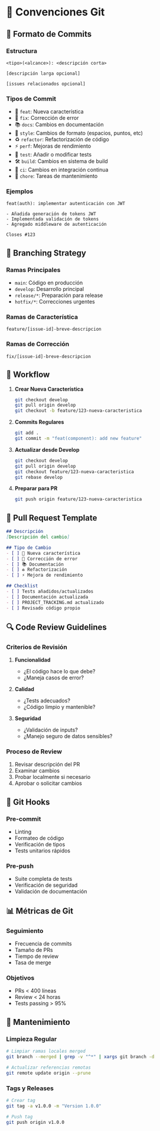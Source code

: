 # 🔄 Convenciones Git

## 📝 Formato de Commits

### Estructura
```
<tipo>(<alcance>): <descripción corta>

[descripción larga opcional]

[issues relacionados opcional]
```

### Tipos de Commit
- 🎯 `feat`: Nueva característica
- 🐛 `fix`: Corrección de error
- 📚 `docs`: Cambios en documentación
- 💅 `style`: Cambios de formato (espacios, puntos, etc)
- ♻️ `refactor`: Refactorización de código
- ⚡ `perf`: Mejoras de rendimiento
- 🧪 `test`: Añadir o modificar tests
- 🛠️ `build`: Cambios en sistema de build
- 👷 `ci`: Cambios en integración continua
- 🔧 `chore`: Tareas de mantenimiento

### Ejemplos
```
feat(auth): implementar autenticación con JWT

- Añadida generación de tokens JWT
- Implementada validación de tokens
- Agregado middleware de autenticación

Closes #123
```

## 🌿 Branching Strategy

### Ramas Principales
- `main`: Código en producción
- `develop`: Desarrollo principal
- `release/*`: Preparación para release
- `hotfix/*`: Correcciones urgentes

### Ramas de Característica
```
feature/[issue-id]-breve-descripcion
```

### Ramas de Corrección
```
fix/[issue-id]-breve-descripcion
```

## 🔄 Workflow

1. **Crear Nueva Característica**
   ```bash
   git checkout develop
   git pull origin develop
   git checkout -b feature/123-nueva-caracteristica
   ```

2. **Commits Regulares**
   ```bash
   git add .
   git commit -m "feat(component): add new feature"
   ```

3. **Actualizar desde Develop**
   ```bash
   git checkout develop
   git pull origin develop
   git checkout feature/123-nueva-caracteristica
   git rebase develop
   ```

4. **Preparar para PR**
   ```bash
   git push origin feature/123-nueva-caracteristica
   ```

## 🎯 Pull Request Template
```markdown
## Descripción
[Descripción del cambio]

## Tipo de Cambio
- [ ] 🎯 Nueva característica
- [ ] 🐛 Corrección de error
- [ ] 📚 Documentación
- [ ] ♻️ Refactorización
- [ ] ⚡ Mejora de rendimiento

## Checklist
- [ ] Tests añadidos/actualizados
- [ ] Documentación actualizada
- [ ] PROJECT_TRACKING.md actualizado
- [ ] Revisado código propio
```

## 🔍 Code Review Guidelines

### Criterios de Revisión
1. **Funcionalidad**
   - ¿El código hace lo que debe?
   - ¿Maneja casos de error?

2. **Calidad**
   - ¿Tests adecuados?
   - ¿Código limpio y mantenible?

3. **Seguridad**
   - ¿Validación de inputs?
   - ¿Manejo seguro de datos sensibles?

### Proceso de Review
1. Revisar descripción del PR
2. Examinar cambios
3. Probar localmente si necesario
4. Aprobar o solicitar cambios

## 🤖 Git Hooks

### Pre-commit
- Linting
- Formateo de código
- Verificación de tipos
- Tests unitarios rápidos

### Pre-push
- Suite completa de tests
- Verificación de seguridad
- Validación de documentación

## 📊 Métricas de Git

### Seguimiento
- Frecuencia de commits
- Tamaño de PRs
- Tiempo de review
- Tasa de merge

### Objetivos
- PRs < 400 líneas
- Review < 24 horas
- Tests passing > 95%

## 🔄 Mantenimiento

### Limpieza Regular
```bash
# Limpiar ramas locales merged
git branch --merged | grep -v "^*" | xargs git branch -d

# Actualizar referencias remotas
git remote update origin --prune
```

### Tags y Releases
```bash
# Crear tag
git tag -a v1.0.0 -m "Version 1.0.0"

# Push tag
git push origin v1.0.0
``` 
